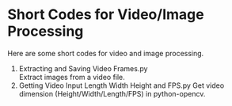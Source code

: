 # Short Codes for Video/Image Processing
Here are some short codes for video and image processing. 
1. Extracting and Saving Video Frames.py  
   Extract images from a video file.
2. Getting Video Input Length Width Height and FPS.py 
   Get video dimension (Height/Width/Length/FPS) in python-opencv.
